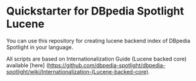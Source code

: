 Quickstarter for DBpedia Spotlight Lucene
===================

You can use this repository for creating lucene backend index of DBpedia Spotlight in your language.

All scripts are based on Internationalization Guide (Lucene backed core) available [here] (https://github.com/dbpedia-spotlight/dbpedia-spotlight/wiki/Internationalization-(Lucene-backed-core).








